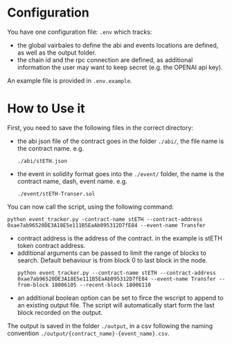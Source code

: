 # Configuration
You have one configuration file: `.env` which tracks:
- the global vairbales to define the abi and events locations are defined, as well as the output folder.
- the chain id and the rpc connection are defined, as additional information the user may want to keep secret (e.g. the OPENAI api key). 

An example file is provided in `.env.example`.


# How to Use it

First, you need to save the following files in the correct directory:
- the abi json file of the contract goes in the folder `./abi/`, the file name is the contract name. 
    e.g.
    ```
    ./abi/stETH.json
    ```
- the event in solidity format goes into the `./event/` folder, the name is the contract name, dash, event name.
    e.g.
    ```
    ./event/stETH-Transer.sol
    ```

You can now call the script, using the following command:
```
python event_tracker.py -contract-name stETH --contract-address 0xae7ab96520DE3A18E5e111B5EaAb095312D7fE84 --event-name Transfer
```
- contract address is the address of the contract. in the example is stETH token contract address.
- additional arguments can be passed to limit the range of blocks to search. Default behaviour is from block 0 to last block in the node.
    ```
    python event_tracker.py --contract-name stETH --contract-address 0xae7ab96520DE3A18E5e111B5EaAb095312D7fE84 --event-name Transfer --from-block 18006105 --recent-block 18006110
    ```
- an additional boolean option can be set to firce the wscript to append to an existing output file. The script will automatically start form the last block recorded on the output.

The output is saved in the folder `./output`, in a csv following the naming convention `./output/{contract_name}-{event_name}.csv`.